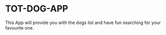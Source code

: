 # TOT-DOG-APP
This App will provide you with the dogs list and have fun searching for your favourite one.
